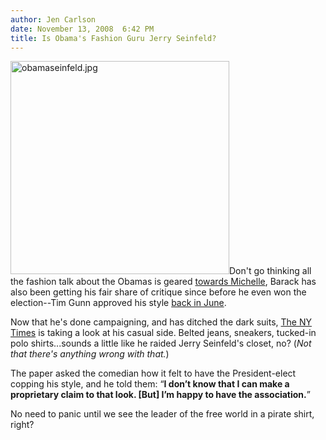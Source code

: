 ```yaml
---
author: Jen Carlson
date: November 13, 2008  6:42 PM
title: Is Obama's Fashion Guru Jerry Seinfeld?
---
```


<p><img alt="obamaseinfeld.jpg" src="https://web.archive.org/web/20130619011643im_/http://gothamist.com/attachments/arts_jen/obamaseinfeld.jpg" width="350" height="341" class="right">Don&apos;t go thinking all the fashion talk about the Obamas is geared <a href="https://web.archive.org/web/20130619011643/http://www.mrs-o.org/">towards Michelle</a>, Barack has also been getting his fair share of critique since before he even won the election--Tim Gunn approved his style <a href="https://web.archive.org/web/20130619011643/http://gothamist.com/2008/06/10/baracks_bike_fashion_works_for_tim.php">back in June</a>.</p>

<p>Now that he&apos;s done campaigning, and has ditched the dark suits, <a href="https://web.archive.org/web/20130619011643/http://www.nytimes.com/2008/11/13/fashion/13ROW.html?ref=style">The NY Times</a> is taking a look at his casual side. Belted jeans, sneakers, tucked-in polo shirts...sounds a little like he raided Jerry Seinfeld&apos;s closet, no? (<em>Not that there&apos;s anything wrong with that.</em>) </p>

<p>The paper asked the comedian how it felt to have the President-elect copping his style, and he told them: &#x201C;<strong>I don&#x2019;t know that I can make a proprietary claim to that look. [But] I&#x2019;m happy to have the association.</strong>&#x201D;</p>

<p>No need to panic until we see the leader of the free world in a pirate shirt, right?</p>